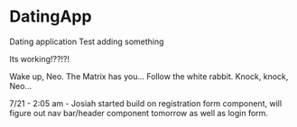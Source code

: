 # DatingApp

Dating application
Test adding something

Its working!??!?!

Wake up, Neo.
The Matrix has you...
Follow the white rabbit.
Knock, knock, Neo...

7/21 - 2:05 am - Josiah started build on registration form component, will figure out nav bar/header component tomorrow as well as login form.